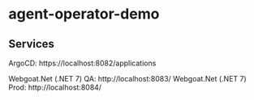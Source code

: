 # agent-operator-demo

## Services

ArgoCD: https://localhost:8082/applications

Webgoat.Net (.NET 7) QA: http://localhost:8083/
Webgoat.Net (.NET 7) Prod: http://localhost:8084/
